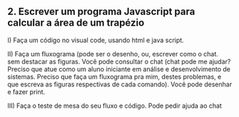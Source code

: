 ## 2. Escrever um programa Javascript para calcular a área de um trapézio

I) Faça um código no visual code, usando html e java script.

II) Faça um fluxograma (pode ser o desenho, ou, escrever como o chat. sem destacar as figuras. Você pode consultar o chat (chat pode me ajudar? Preciso que atue como um aluno iniciante em análise e desenvolvimento de sistemas. Preciso que faça um fluxograma pra mim, destes problemas, e que escreva as figuras respectivas de cada comando). Você pode desenhar e fazer print.

III) Faça o teste de mesa do seu fluxo e código. Pode pedir ajuda ao chat